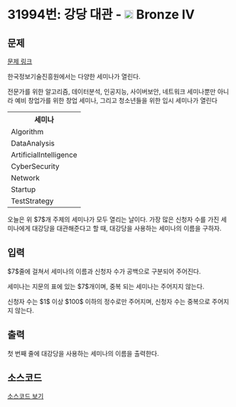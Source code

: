# 31994번: 강당 대관 - <img src="https://static.solved.ac/tier_small/2.svg" style="height:20px" /> Bronze IV

<!-- performance -->

<!-- 문제 제출 후 깃허브에 푸시를 했을 때 제출한 코드의 성능이 입력될 공간입니다.-->

<!-- end -->

## 문제

[문제 링크](https://boj.kr/31994)

<p>한국정보기술진흥원에서는 다양한 세미나가 열린다.</p>

<p>전문가를 위한 알고리즘, 데이터분석, 인공지능, 사이버보안, 네트워크 세미나뿐만 아니라 예비 창업가를 위한 창업 세미나, 그리고 청소년들을 위한 입시 세미나가 열린다</p>

<table class="table table-bordered table-center-30 th-center td-center">
<tbody>
<tr>
<th>세미나</th>
</tr>
<tr>
<td>Algorithm</td>
</tr>
<tr>
<td>DataAnalysis</td>
</tr>
<tr>
<td>ArtificialIntelligence</td>
</tr>
<tr>
<td>CyberSecurity</td>
</tr>
<tr>
<td>Network</td>
</tr>
<tr>
<td>Startup</td>
</tr>
<tr>
<td>TestStrategy</td>
</tr>
</tbody>
</table>

<p>오늘은 위 $7$개 주제의 세미나가 모두 열리는 날이다. 가장 많은 신청자 수를 가진 세미나에게 대강당을 대관해준다고 할 때, 대강당을 사용하는 세미나의 이름을 구하자.</p>

## 입력

<p>$7$줄에 걸쳐서 세미나의 이름과 신청자 수가 공백으로 구분되어 주어진다.</p>

<p>세미나는 지문의 표에 있는 $7$개이며, 중복 되는 세미나는 주어지지 않는다.</p>

<p>신청자 수는 $1$ 이상 $100$ 이하의 정수로만 주어지며, 신청자 수는 중복으로 주어지지 않는다.</p>

## 출력

<p>첫 번째 줄에 대강당을 사용하는 세미나의 이름을 출력한다.</p>

## 소스코드

[소스코드 보기](강당%20대관.cpp)